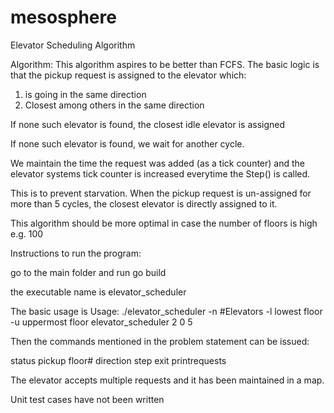 mesosphere
==========

Elevator Scheduling Algorithm

Algorithm:
This algorithm aspires to be better than FCFS. The basic logic is that the pickup request is assigned to the elevator which:
1. is going in the same direction
2. Closest among others in the same direction

If none such elevator is found, the closest idle elevator is assigned

If none such elevator is found, we wait for another cycle.

We maintain the time the request was added (as a tick counter) and the elevator systems tick counter is increased everytime the Step() is called.

This is to prevent starvation. When the pickup request is un-assigned for more than 5 cycles, the closest elevator is directly assigned to it.

This algorithm should be more optimal in case the number of floors is high e.g. 100

Instructions to run the program:

go to the main folder and run
go build

the executable name is elevator_scheduler

The basic usage is 
Usage: ./elevator_scheduler -n #Elevators -l lowest floor -u uppermost floor
elevator_scheduler 2 0 5

Then the commands mentioned in the problem statement can be issued:

status
pickup floor# direction
step
exit
printrequests

The elevator accepts multiple requests and it has been maintained in a map.

Unit test cases have not been written









